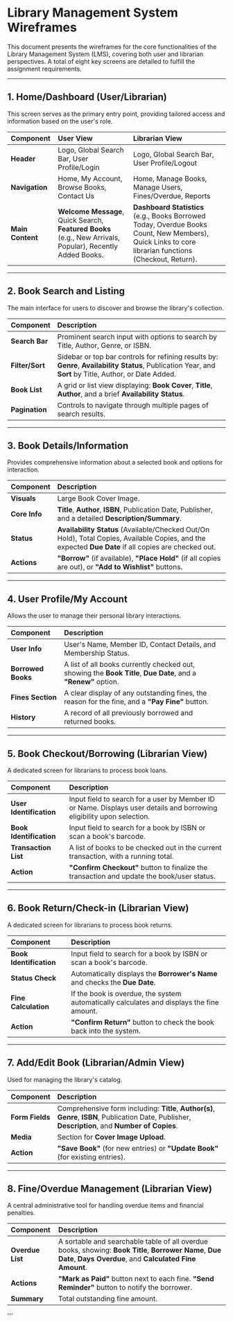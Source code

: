 # Library Management System Wireframes

This document presents the wireframes for the core functionalities of the Library Management System (LMS), covering both user and librarian perspectives. A total of eight key screens are detailed to fulfill the assignment requirements.

---

## 1. Home/Dashboard (User/Librarian)

This screen serves as the primary entry point, providing tailored access and information based on the user's role.

| Component | User View | Librarian View |
| :--- | :--- | :--- |
| **Header** | Logo, Global Search Bar, User Profile/Login | Logo, Global Search Bar, User Profile/Logout |
| **Navigation** | Home, My Account, Browse Books, Contact Us | Home, Manage Books, Manage Users, Fines/Overdue, Reports |
| **Main Content** | **Welcome Message**, Quick Search, **Featured Books** (e.g., New Arrivals, Popular), Recently Added Books. | **Dashboard Statistics** (e.g., Books Borrowed Today, Overdue Books Count, New Members), Quick Links to core librarian functions (Checkout, Return). |

---

## 2. Book Search and Listing

The main interface for users to discover and browse the library's collection.

| Component | Description |
| :--- | :--- |
| **Search Bar** | Prominent search input with options to search by Title, Author, Genre, or ISBN. |
| **Filter/Sort** | Sidebar or top bar controls for refining results by: **Genre**, **Availability Status**, Publication Year, and **Sort** by Title, Author, or Date Added. |
| **Book List** | A grid or list view displaying: **Book Cover**, **Title**, **Author**, and a brief **Availability Status**. |
| **Pagination** | Controls to navigate through multiple pages of search results. |

---

## 3. Book Details/Information

Provides comprehensive information about a selected book and options for interaction.

| Component | Description |
| :--- | :--- |
| **Visuals** | Large Book Cover Image. |
| **Core Info** | **Title**, **Author**, **ISBN**, Publication Date, Publisher, and a detailed **Description/Summary**. |
| **Status** | **Availability Status** (Available/Checked Out/On Hold), Total Copies, Available Copies, and the expected **Due Date** if all copies are checked out. |
| **Actions** | **"Borrow"** (if available), **"Place Hold"** (if all copies are out), or **"Add to Wishlist"** buttons. |

---

## 4. User Profile/My Account

Allows the user to manage their personal library interactions.

| Component | Description |
| :--- | :--- |
| **User Info** | User's Name, Member ID, Contact Details, and Membership Status. |
| **Borrowed Books** | A list of all books currently checked out, showing the **Book Title**, **Due Date**, and a **"Renew"** option. |
| **Fines Section** | A clear display of any outstanding fines, the reason for the fine, and a **"Pay Fine"** button. |
| **History** | A record of all previously borrowed and returned books. |

---

## 5. Book Checkout/Borrowing (Librarian View)

A dedicated screen for librarians to process book loans.

| Component | Description |
| :--- | :--- |
| **User Identification** | Input field to search for a user by Member ID or Name. Displays user details and borrowing eligibility upon selection. |
| **Book Identification** | Input field to search for a book by ISBN or scan a book's barcode. |
| **Transaction List** | A list of books to be checked out in the current transaction, with a running total. |
| **Action** | **"Confirm Checkout"** button to finalize the transaction and update the book/user status. |

---

## 6. Book Return/Check-in (Librarian View)

A dedicated screen for librarians to process book returns.

| Component | Description |
| :--- | :--- |
| **Book Identification** | Input field to search for a book by ISBN or scan a book's barcode. |
| **Status Check** | Automatically displays the **Borrower's Name** and checks the **Due Date**. |
| **Fine Calculation** | If the book is overdue, the system automatically calculates and displays the fine amount. |
| **Action** | **"Confirm Return"** button to check the book back into the system. |

---

## 7. Add/Edit Book (Librarian/Admin View)

Used for managing the library's catalog.

| Component | Description |
| :--- | :--- |
| **Form Fields** | Comprehensive form including: **Title**, **Author(s)**, **Genre**, **ISBN**, Publication Date, Publisher, **Description**, and **Number of Copies**. |
| **Media** | Section for **Cover Image Upload**. |
| **Action** | **"Save Book"** (for new entries) or **"Update Book"** (for existing entries). |

---

## 8. Fine/Overdue Management (Librarian View)

A central administrative tool for handling overdue items and financial penalties.

| Component | Description |
| :--- | :--- |
| **Overdue List** | A sortable and searchable table of all overdue books, showing: **Book Title**, **Borrower Name**, **Due Date**, **Days Overdue**, and **Calculated Fine Amount**. |
| **Actions** | **"Mark as Paid"** button next to each fine. **"Send Reminder"** button to notify the borrower. |
| **Summary** | Total outstanding fine amount. |
'''
